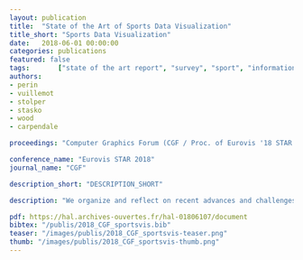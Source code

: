 ```yaml
---
layout: publication
title:  "State of the Art of Sports Data Visualization"
title_short: "Sports Data Visualization"
date:   2018-06-01 00:00:00
categories: publications
featured: false
tags: 		["state of the art report", "survey", "sport", "information visualization", "analytics"]
authors:
- perin
- vuillemot
- stolper
- stasko
- wood
- carpendale

proceedings: "Computer Graphics Forum (CGF / Proc. of Eurovis '18 STAR reports). The Eurographics Association & John Wiley & Sons, Ltd"

conference_name: "Eurovis STAR 2018"
journal_name: "CGF"

description_short: "DESCRIPTION_SHORT"

description: "We organize and reflect on recent advances and challenges in the field of sports data visualization. The exponentially-growing body of visualization research based on sports data is a prime indication of the importance and timeliness of this report. Sports data visualization research encompasses the breadth of visualization tasks and goals: exploring the design of new visualization techniques; adapting existing visualizations to a novel domain; and conducting design studies and evaluations in close collaboration with experts, including practitioners, enthusiasts, and journalists. Frequently this research has impact beyond sports in both academia and in industry because it is i) grounded in realistic, highly heterogeneous data, ii) applied to real-world problems, and iii) designed in close collaboration with domain experts. In this report, we analyze current research contributions through the lens of three categories of sports data: box score data (data containing statistical summaries of a sport event such as a game), tracking data (data about in-game actions and trajectories), and meta-data (data about the sport and its participants but not necessarily a given game). We conclude this report with a high-level discussion of sports visualization research informed by our analysis—identifying critical research gaps and valuable opportunities for the visualization community."

pdf: https://hal.archives-ouvertes.fr/hal-01806107/document
bibtex: "/publis/2018_CGF_sportsvis.bib"
teaser: "/images/publis/2018_CGF_sportsvis-teaser.png"
thumb: "/images/publis/2018_CGF_sportsvis-thumb.png"
---
```

